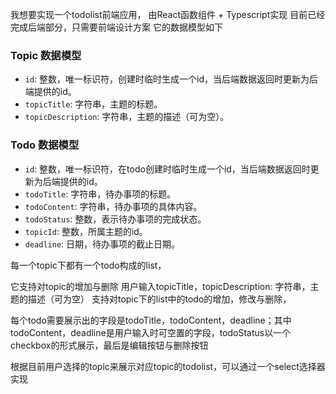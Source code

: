我想要实现一个todolist前端应用，
由React函数组件 + Typescript实现
目前已经完成后端部分，只需要前端设计方案
它的数据模型如下

### Topic 数据模型

- `id`: 整数，唯一标识符，创建时临时生成一个id，当后端数据返回时更新为后端提供的id。
- `topicTitle`: 字符串，主题的标题。
- `topicDescription`: 字符串，主题的描述（可为空）。

### Todo 数据模型

- `id`: 整数，唯一标识符，在todo创建时临时生成一个id，当后端数据返回时更新为后端提供的id。
- `todoTitle`: 字符串，待办事项的标题。
- `todoContent`: 字符串，待办事项的具体内容。
- `todoStatus`: 整数，表示待办事项的完成状态。
- `topicId`: 整数，所属主题的id。
- `deadline`: 日期，待办事项的截止日期。

每一个topic下都有一个todo构成的list，

它支持对topic的增加与删除
用户输入topicTitle，topicDescription: 字符串，主题的描述（可为空）
支持对topic下的list中的todo的增加，修改与删除，

每个todo需要展示出的字段是todoTitle，todoContent，deadline；其中todoContent，deadline是用户输入时可空置的字段，todoStatus以一个checkbox的形式展示，最后是编辑按钮与删除按钮

根据目前用户选择的topic来展示对应topic的todolist，可以通过一个select选择器实现

